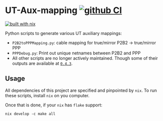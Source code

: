 # UT-Aux-mapping [![github CI](https://github.com/umd-lhcb/UT-Aux-mapping/workflows/CI/badge.svg?branch=master)](https://github.com/umd-lhcb/UT-Aux-mapping/actions?query=workflow%3ACI)

[![built with nix](https://builtwithnix.org/badge.svg)](https://builtwithnix.org)

Python scripts to generate various UT auxiliary mappings:

* `P2B2toPPPMapping.py`: cable mapping for true/mirror P2B2 -> true/mirror PPP
* `PPPDebug.py`: Print out unique netnames between P2B2 and PPP
* All other scripts are no longer actively maintained. Though some of their
  outputs are available at [`0.4.3`](https://github.com/umd-lhcb/UT-Aux-mapping/releases/tag/0.4.3).


## Usage
All dependencies of this project are specified and pinpointed by `nix`. To run
these scripts, install `nix` on you computer.

Once that is done, if your `nix` has `flake` support:
```
nix develop -c make all
```
